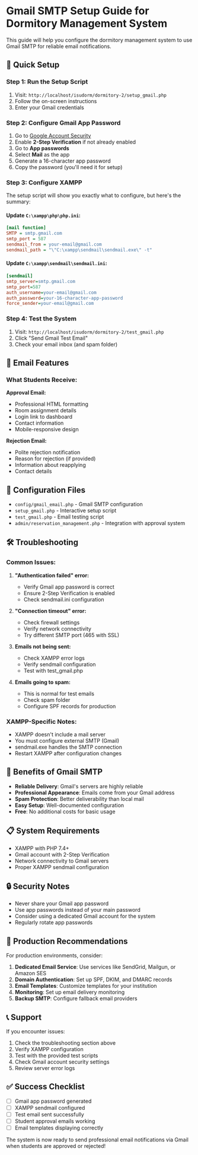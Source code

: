 # Gmail SMTP Setup Guide for Dormitory Management System

This guide will help you configure the dormitory management system to use Gmail SMTP for reliable email notifications.

## 🚀 Quick Setup

### Step 1: Run the Setup Script

1. Visit: `http://localhost/isudorm/dormitory-2/setup_gmail.php`
2. Follow the on-screen instructions
3. Enter your Gmail credentials

### Step 2: Configure Gmail App Password

1. Go to [Google Account Security](https://myaccount.google.com/security)
2. Enable **2-Step Verification** if not already enabled
3. Go to **App passwords**
4. Select **Mail** as the app
5. Generate a 16-character app password
6. Copy the password (you'll need it for setup)

### Step 3: Configure XAMPP

The setup script will show you exactly what to configure, but here's the summary:

#### Update `C:\xampp\php\php.ini`:
```ini
[mail function]
SMTP = smtp.gmail.com
smtp_port = 587
sendmail_from = your-email@gmail.com
sendmail_path = "\"C:\xampp\sendmail\sendmail.exe\" -t"
```

#### Update `C:\xampp\sendmail\sendmail.ini`:
```ini
[sendmail]
smtp_server=smtp.gmail.com
smtp_port=587
auth_username=your-email@gmail.com
auth_password=your-16-character-app-password
force_sender=your-email@gmail.com
```

### Step 4: Test the System

1. Visit: `http://localhost/isudorm/dormitory-2/test_gmail.php`
2. Click "Send Gmail Test Email"
3. Check your email inbox (and spam folder)

## 📧 Email Features

### What Students Receive:

**Approval Email:**
- Professional HTML formatting
- Room assignment details
- Login link to dashboard
- Contact information
- Mobile-responsive design

**Rejection Email:**
- Polite rejection notification
- Reason for rejection (if provided)
- Information about reapplying
- Contact details

## 🔧 Configuration Files

- `config/gmail_email.php` - Gmail SMTP configuration
- `setup_gmail.php` - Interactive setup script
- `test_gmail.php` - Email testing script
- `admin/reservation_management.php` - Integration with approval system

## 🛠️ Troubleshooting

### Common Issues:

1. **"Authentication failed" error:**
   - Verify Gmail app password is correct
   - Ensure 2-Step Verification is enabled
   - Check sendmail.ini configuration

2. **"Connection timeout" error:**
   - Check firewall settings
   - Verify network connectivity
   - Try different SMTP port (465 with SSL)

3. **Emails not being sent:**
   - Check XAMPP error logs
   - Verify sendmail configuration
   - Test with test_gmail.php

4. **Emails going to spam:**
   - This is normal for test emails
   - Check spam folder
   - Configure SPF records for production

### XAMPP-Specific Notes:

- XAMPP doesn't include a mail server
- You must configure external SMTP (Gmail)
- sendmail.exe handles the SMTP connection
- Restart XAMPP after configuration changes

## 🎯 Benefits of Gmail SMTP

- **Reliable Delivery**: Gmail's servers are highly reliable
- **Professional Appearance**: Emails come from your Gmail address
- **Spam Protection**: Better deliverability than local mail
- **Easy Setup**: Well-documented configuration
- **Free**: No additional costs for basic usage

## 📋 System Requirements

- XAMPP with PHP 7.4+
- Gmail account with 2-Step Verification
- Network connectivity to Gmail servers
- Proper XAMPP sendmail configuration

## 🔒 Security Notes

- Never share your Gmail app password
- Use app passwords instead of your main password
- Consider using a dedicated Gmail account for the system
- Regularly rotate app passwords

## 🚀 Production Recommendations

For production environments, consider:

1. **Dedicated Email Service**: Use services like SendGrid, Mailgun, or Amazon SES
2. **Domain Authentication**: Set up SPF, DKIM, and DMARC records
3. **Email Templates**: Customize templates for your institution
4. **Monitoring**: Set up email delivery monitoring
5. **Backup SMTP**: Configure fallback email providers

## 📞 Support

If you encounter issues:

1. Check the troubleshooting section above
2. Verify XAMPP configuration
3. Test with the provided test scripts
4. Check Gmail account security settings
5. Review server error logs

## ✅ Success Checklist

- [ ] Gmail app password generated
- [ ] XAMPP sendmail configured
- [ ] Test email sent successfully
- [ ] Student approval emails working
- [ ] Email templates displaying correctly

The system is now ready to send professional email notifications via Gmail when students are approved or rejected!
